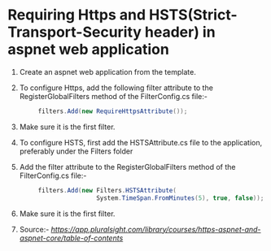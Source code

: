﻿# Requiring Https and HSTS(Strict-Transport-Security header) in aspnet web application

1. Create an aspnet web application from the template.

2. To configure Https, add the following filter attribute to the RegisterGlobalFilters method of the FilterConfig.cs file:-
    ```c#
         filters.Add(new RequireHttpsAttribute());
    ```

3. Make sure it is the first filter.   

4. To configure HSTS, first add the HSTSAttribute.cs file to the application, preferably under the Filters folder
      
 6. Add the filter attribute to the RegisterGlobalFilters method of the FilterConfig.cs file:- 
     ```c#
          filters.Add(new Filters.HSTSAttribute(
                          System.TimeSpan.FromMinutes(5), true, false));
     ```
 
 7. Make sure it is the first filter.
 
 8. Source:- _https://app.pluralsight.com/library/courses/https-aspnet-and-aspnet-core/table-of-contents_

